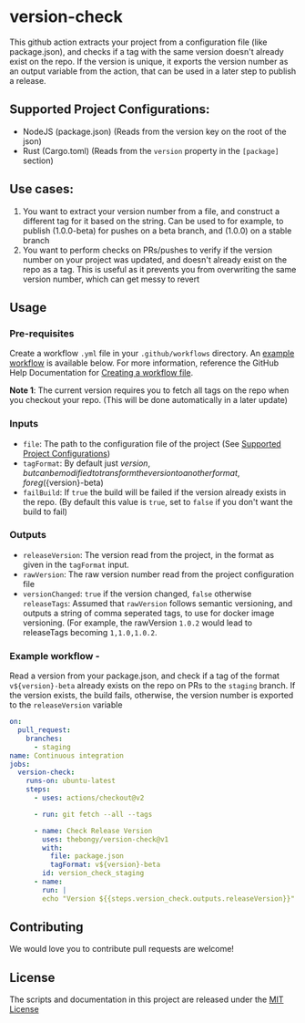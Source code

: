 # version-check

This github action extracts your project from a configuration file (like package.json), and checks if a tag with the same version
doesn't already exist on the repo. If the version is unique, it exports the version number as an output variable from the action, that
can be used in a later step to publish a release.

## Supported Project Configurations:
- NodeJS (package.json) (Reads from the version key on the root of the json)
- Rust (Cargo.toml) (Reads from the `version` property in the `[package]` section)

## Use cases:
1. You want to extract your version number from a file, and construct a different tag for it based on the string. Can be used to
   for example, to publish (1.0.0-beta) for pushes on a beta branch, and (1.0.0) on a stable branch
2. You want to perform checks on PRs/pushes to verify if the version number on your project was updated, and doesn't already exist on the repo as a tag.
   This is useful as it prevents you from overwriting the same version number, which can get messy to revert


## Usage
### Pre-requisites
Create a workflow `.yml` file in your `.github/workflows` directory. An [example workflow](#example-workflow) is available below. For more information, reference the GitHub Help Documentation for [Creating a workflow file](https://help.github.com/en/articles/configuring-a-workflow#creating-a-workflow-file).

**Note 1**: The current version requires you to fetch all tags on the repo when you checkout your repo. (This will be done automatically in a later update)

### Inputs

- `file`: The path to the configuration file of the project (See [Supported Project Configurations](#supported-project-configurations))
- `tagFormat`: By default just ${version}, but can be modified to transform the version to another format, for eg (${version}-beta)
- `failBuild`: If `true` the build will be failed if the version already exists in the repo. (By default this value is `true`, set to `false` if you don't want the build to fail)

### Outputs

- `releaseVersion`: The version read from the project, in the format as given in the `tagFormat` input.
- `rawVersion`: The raw version number read from the project configuration file
- `versionChanged`: `true` if the version changed, `false` otherwise
  `releaseTags`: Assumed that `rawVersion` follows semantic versioning, and outputs a string of comma seperated tags, to use for docker image versioning. (For example, the rawVersion `1.0.2` would lead to releaseTags becoming `1,1.0,1.0.2`.
  
### Example workflow - 
Read a version from your package.json, and check if a tag of the format `v${version}-beta` already exists on the repo on PRs to the `staging` branch.
If the version exists, the build fails, otherwise, the version number is exported to the `releaseVersion` variable


```yaml
on:
  pull_request:
    branches:
      - staging
name: Continuous integration
jobs:
  version-check:
    runs-on: ubuntu-latest
    steps:
      - uses: actions/checkout@v2

      - run: git fetch --all --tags

      - name: Check Release Version
        uses: thebongy/version-check@v1
        with:
          file: package.json
          tagFormat: v${version}-beta
        id: version_check_staging
      - name:
        run: |
        echo "Version ${{steps.version_check.outputs.releaseVersion}}"
```

## Contributing
We would love you to contribute pull requests are welcome!

## License
The scripts and documentation in this project are released under the [MIT License](LICENSE)
